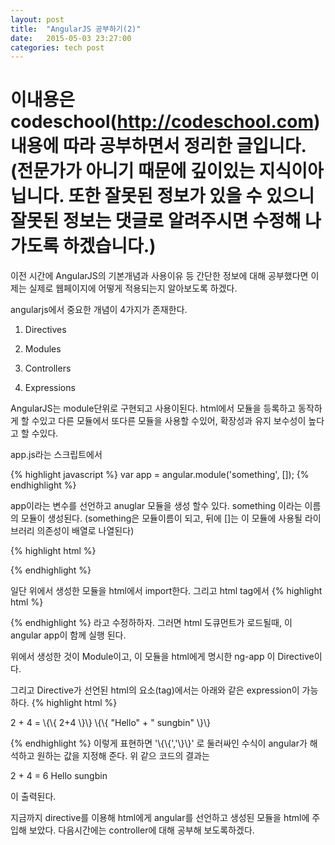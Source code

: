 ```yaml
---
layout: post
title:  "AngularJS 공부하기(2)"
date:   2015-05-03 23:27:00
categories: tech post
---
```


# 이내용은 codeschool(http://codeschool.com) 내용에 따라 공부하면서 정리한 글입니다. (전문가가 아니기 때문에 깊이있는 지식이아닙니다. 또한 잘못된 정보가 있을 수 있으니 잘못된 정보는 댓글로 알려주시면 수정해 나가도록 하겠습니다.)

이전 시간에 AngularJS의 기본개념과 사용이유 등 간단한 정보에 대해 공부했다면 이제는 실제로 웹페이지에 어떻게 적용되는지 알아보도록 하겠다.

angularjs에서 중요한 개념이 4가지가 존재한다.

1. Directives

2. Modules

3. Controllers

4. Expressions


AngularJS는 module단위로 구현되고 사용이된다. html에서 모듈을 등록하고 동작하게 할 수있고 다른 모듈에서 또다른 모듈을 사용할 수있어, 확장성과 유지 보수성이 높다고 할 수있다.

app.js라는 스크립트에서 

{% highlight javascript %} 
var app = angular.module('something', []);
{% endhighlight %}

app이라는 변수를 선언하고 anuglar 모듈을 생성 할수 있다.
something 이라는 이름의 모듈이 생성된다. (something은 모듈이름이 되고, 뒤에 []는 이 모듈에 사용될 라이브러리 의존성이 배열로 나열된다)

{% highlight html %} 
<!DOCTYPE html>
<html>
  <head>
    <link rel="stylesheet" type="text/css" href="bootstrap.min.css">
  </haed>
  <body>
    <script type="text/javascript" src="angular.min.js"></script>
    <script type="text/javascript" src="app.js"></script>
  </body>
</html>
{% endhighlight %}

일단 위에서 생성한 모듈을 html에서 import한다.
그리고 html tag에서 
{% highlight html %} 
<html ng-app="something"> 
{% endhighlight %}
라고 수정하하자. 그러면 html 도큐먼트가 로드될때, 이 angular app이 함께 실행 된다.


위에서 생성한 것이 Module이고, 이 모듈을 html에게 명시한 ng-app 이 Directive이다.

그리고 Directive가 선언된 html의 요소(tag)에서는 아래와 같은 expression이 가능하다.
{% highlight html %} 
<p>
  2 + 4 = \{\{ 2+4 \}\}
  \{\{ "Hello" + " sungbin" \}\}
</p>
{% endhighlight %}
이렇게 표현하면 '\{\{','\}\}' 로 둘러싸인 수식이 angular가 해석하고 원하는 값을 지정해 준다. 위 같으 코드의 결과는

2 + 4 = 6
Hello sungbin

이 출력된다.

지금까지 directive를 이용해 html에게 angular를 선언하고 생성된 모듈을 html에 주입해 보았다.
다음시간에는 controller에 대해 공부해 보도록하겠다.
